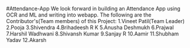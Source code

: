 #Attendance-App
We look forward in building an Attendance App using OCR and ML and writing into webapp.
The following are the Contributor's(Team members) of this Project:
1.Vineet Patil(Team Leader)
2.Pooja
3.Shivendra
4.Brihadeesh R K
5.Anusha Deshmukh
6.Prajwal
7.Harshil Wadhwani
8.Shivansh Kumar
9.Sanjay R
10.Aamir
11.Shubham Yadav
12.Akarsh
